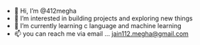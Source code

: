 - 👋 Hi, I’m @412megha
- 👀 I’m interested in building projects and exploring new things
- 🌱 I’m currently learning c language and machine learning
- 📫 you can reach me via email ... jain112.megha@gmail.com

<!---
412megha/412megha is a ✨ special ✨ repository because its `README.md` (this file) appears on your GitHub profile.
You can click the Preview link to take a look at your changes.
--->

